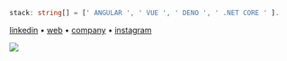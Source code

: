 ```typescript
stack: string[] = [' ANGULAR ', ' VUE ', ' DENO ', ' .NET CORE ' ].
```

[linkedin](https://linkedin.com/in/kalousek) •
[web](https://filipkalousek.cz) •
[company](https://twentio.cz) •
[instagram](https://instagram.com/kalousekf)

![](https://twentio.cz/assets/images/img_twentio_share.jpg)

